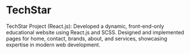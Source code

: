 # TechStar
TechStar Project (React.js): Developed a dynamic, front-end-only educational website using React.js and SCSS. Designed and implemented pages for home, contact, brands, about, and services, showcasing expertise in modern web development.
